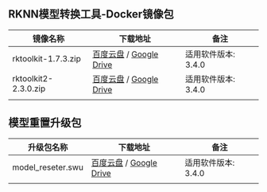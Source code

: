 ## RKNN模型转换工具-Docker镜像包

| 镜像名称             | 下载地址                                                     | 备注                |
| -------------------- | ------------------------------------------------------------ | ------------------- |
| rktoolkit-1.7.3.zip  | [百度云盘](https://pan.baidu.com/s/1aMsSJ80oWWBwez5Z5u30TA?pwd=yyp9) / [Google Drive](https://drive.google.com/file/d/1qUUQnhVa2jLmUtj50O5qp5bwz4uKZV2K) | 适用软件版本: 3.4.0 |
| rktoolkit2-2.3.0.zip | [百度云盘](https://pan.baidu.com/s/1ejvRK2-_FM6jvgOUsEMowg?pwd=n3a3) / [Google Drive](https://drive.google.com/file/d/1df7_cQ0p99AeFlKzQCsmDInaglvFbU3q) | 适用软件版本: 3.4.0 |
|                      |                                                              |                     |



## 模型重置升级包

| 升级包名称        | 下载地址                                                     | 备注                |
| ----------------- | ------------------------------------------------------------ | ------------------- |
| model_reseter.swu | [百度云盘](https://pan.baidu.com/s/1VdJT4ecLG6cAQI40Sk5l7w?pwd=b6ay) / [Google Drive](https://drive.google.com/file/d/1a48_ZUVyrHy_B3tgt2C64CYVcnwkNjLa) | 适用软件版本: 3.4.0 |
|                   |                                                              |                     |